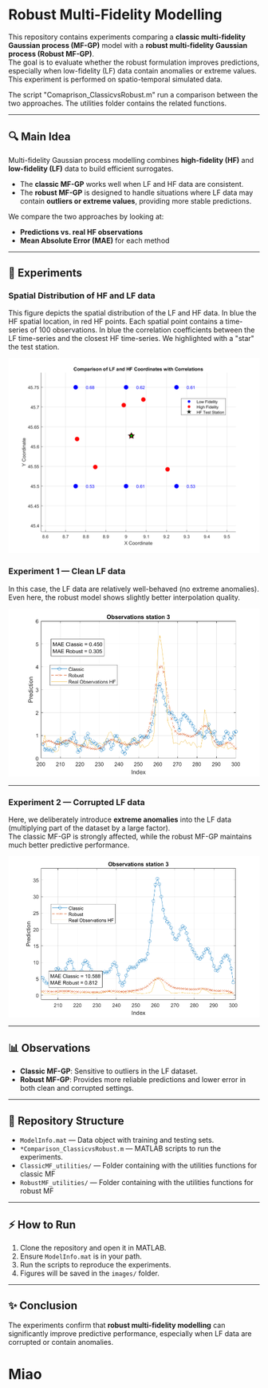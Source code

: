 # Robust Multi-Fidelity Modelling

This repository contains experiments comparing a **classic multi-fidelity Gaussian process (MF-GP)** model with a **robust multi-fidelity Gaussian process (Robust MF-GP)**.  
The goal is to evaluate whether the robust formulation improves predictions, especially when low-fidelity (LF) data contain anomalies or extreme values. This experiment is performed on spatio-temporal simulated data.

The script "Comaprison_ClassicvsRobust.m" run a comparison between the two approaches. The utilities folder contains the related functions.

---

## 🔍 Main Idea

Multi-fidelity Gaussian process modelling combines **high-fidelity (HF)** and **low-fidelity (LF)** data to build efficient surrogates.  
- The **classic MF-GP** works well when LF and HF data are consistent.  
- The **robust MF-GP** is designed to handle situations where LF data may contain **outliers or extreme values**, providing more stable predictions.

We compare the two approaches by looking at:
- **Predictions vs. real HF observations**  
- **Mean Absolute Error (MAE)** for each method  

---

## 🧪 Experiments

### **Spatial Distribution of HF and LF data**

This figure depicts the spatial distribution of the LF and HF data.
In blue the HF spatial location, in red HF points. Each spatial point contains a time-series 
of 100 observations. In blue the correlation coefficients between the LF time-series and the closest HF time-series.
We highlighted with a "star" the test station.

![SP-Dist](SpatialDistribution_of_stations.png)


### **Experiment 1 — Clean LF data**
In this case, the LF data are relatively well-behaved (no extreme anomalies).  
Even here, the robust model shows slightly better interpolation quality.  

![Experiment 1 Results](ClassicVSRobust_Nooutliers.png)

---

### **Experiment 2 — Corrupted LF data**
Here, we deliberately introduce **extreme anomalies** into the LF data (multiplying part of the dataset by a large factor).  
The classic MF-GP is strongly affected, while the robust MF-GP maintains much better predictive performance.  

![Experiment 2 Results](ClassicVSRobust_outliers.png)

---

## 📊 Observations
- **Classic MF-GP**: Sensitive to outliers in the LF dataset.  
- **Robust MF-GP**: Provides more reliable predictions and lower error in both clean and corrupted settings.  

---

## 📂 Repository Structure
- `ModelInfo.mat` — Data object with training and testing sets.  
- `*Comparison_ClassicvsRobust.m` — MATLAB scripts to run the experiments.  
- `ClassicMF_utilities/` — Folder containing with the utilities functions for classic MF 
- `RobustMF_utilities/` — Folder containing with the utilities functions for robust MF 


---

## ⚡ How to Run
1. Clone the repository and open it in MATLAB.  
2. Ensure `ModelInfo.mat` is in your path.  
3. Run the scripts to reproduce the experiments.  
4. Figures will be saved in the `images/` folder.  

---

## ✨ Conclusion
The experiments confirm that **robust multi-fidelity modelling** can significantly improve predictive performance, especially when LF data are corrupted or contain anomalies.
# Miao
